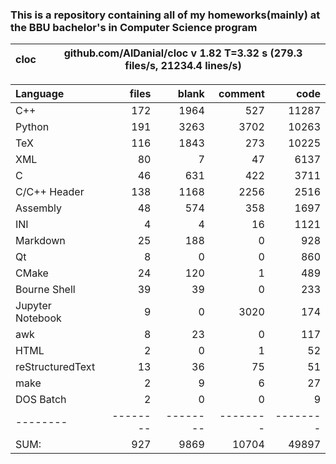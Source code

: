 ### This is a repository containing all of my homeworks(mainly) at the BBU bachelor's in Computer Science program


cloc|github.com/AlDanial/cloc v 1.82  T=3.32 s (279.3 files/s, 21234.4 lines/s)
--- | ---

Language|files|blank|comment|code
:-------|-------:|-------:|-------:|-------:
C++|172|1964|527|11287
Python|191|3263|3702|10263
TeX|116|1843|273|10225
XML|80|7|47|6137
C|46|631|422|3711
C/C++ Header|138|1168|2256|2516
Assembly|48|574|358|1697
INI|4|4|16|1121
Markdown|25|188|0|928
Qt|8|0|0|860
CMake|24|120|1|489
Bourne Shell|39|39|0|233
Jupyter Notebook|9|0|3020|174
awk|8|23|0|117
HTML|2|0|1|52
reStructuredText|13|36|75|51
make|2|9|6|27
DOS Batch|2|0|0|9
--------|--------|--------|--------|--------
SUM:|927|9869|10704|49897

